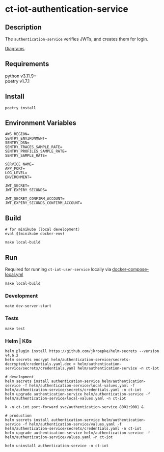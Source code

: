 # ct-iot-authentication-service

## Description
The `authentication-service` verifies JWTs, and creates them for login.

[Diagrams](./docs/diagrams)

## Requirements
python v3.11.9+  
poetry v1.7.1

## Install
```
poetry install
```

## Environment Variables
```
AWS_REGION=
SENTRY_ENVIRONMENT=
SENTRY_DSN=
SENTRY_TRACES_SAMPLE_RATE=
SENTRY_PROFILES_SAMPLE_RATE=
SENTRY_SAMPLE_RATE=

SERVICE_NAME=
APP_PORT=
LOG_LEVEL=
ENVIRONMENT=

JWT_SECRET=
JWT_EXPIRY_SECONDS=

JWT_SECRET_CONFIRM_ACCOUNT=
JWT_EXPIRY_SECONDS_CONFIRM_ACCOUNT=
```

## Build
```
# for minikube (local development)
eval $(minikube docker-env)

make local-build
```

## Run
Required for running `ct-iot-user-service` locally via [docker-compose-local.yml](https://github.com/darrylmorton/ct-iot-user-service/blob/main/docker-compose-local.yml)
```
make local-build
```

### Development
```
make dev-server-start
```

### Tests
```
make test
```

### Helm | K8s 
```
helm plugin install https://github.com/jkroepke/helm-secrets --version v4.6.2
helm secrets encrypt helm/authentication-service/secrets-decrypted/credentials.yaml.dec > helm/authentication-service/secrets/credentials.yaml helm/authentication-service -n ct-iot

# development
helm secrets install authentication-service helm/authentication-service -f helm/authentication-service/local-values.yaml -f helm/authentication-service/secrets/credentials.yaml -n ct-iot
helm upgrade authentication-service helm/authentication-service -f helm/authentication-service/local-values.yaml -n ct-iot

k -n ct-iot port-forward svc/authentication-service 8001:9001 &

# production
helm secrets install authentication-service helm/authentication-service -f helm/authentication-service/values.yaml -f helm/authentication-service/secrets/credentials.yaml -n ct-iot
helm upgrade authentication-service helm/authentication-service -f helm/authentication-service/values.yaml -n ct-iot

helm uninstall authentication-service -n ct-iot
```

